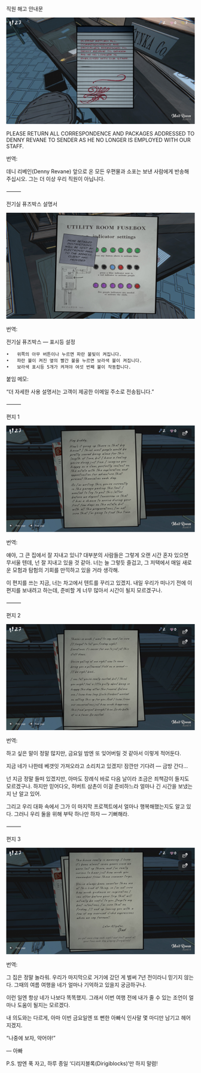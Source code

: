 직원 해고 안내문

![IMG_1821.JPG](images/IMG_1821.JPG)

PLEASE RETURN ALL CORRESPONDENCE AND PACKAGES ADDRESSED TO DENNY REVANE TO SENDER 
AS HE NO LONGER IS EMPLOYED WITH OUR STAFF.

번역:

데니 리베인(Denny Revane) 앞으로 온 모든 우편물과 소포는
보낸 사람에게 반송해 주십시오.
그는 더 이상 우리 직원이 아닙니다.

⸻

전기실 퓨즈박스 설명서

![IMG_1820.JPG](images/IMG_1820.JPG)

번역:

전기실 퓨즈박스 — 표시등 설정

	•	위쪽의 아무 버튼이나 누르면 파란 불빛이 켜집니다.
	•	파란 불이 켜진 옆의 빨간 불을 누르면 보라색 불이 켜집니다.
	•	보라색 표시등 5개가 켜져야 여섯 번째 불이 작동합니다.

붙임 메모:

“더 자세한 사용 설명서는
고객이 제공한 이메일 주소로 전송됩니다.”

⸻

편지 1

![IMG_1817.JPG](images/IMG_1817.JPG)

번역:

얘야,
그 큰 집에서 잘 지내고 있니? 대부분의 사람들은 그렇게 오랜 시간 혼자 있으면 무서울 텐데,
넌 잘 지내고 있을 것 같아.
너는 늘 그렇듯 즐겁고, 그 저택에서 매일 새로운 모험과 탐험의 기회를 만끽하고 있을 거라 생각해.

이 편지를 쓰는 지금, 너는 차고에서 텐트를 꾸리고 있겠지.
내일 우리가 떠나기 전에 이 편지를 보내려고 하는데,
준비할 게 너무 많아서 시간이 될지 모르겠구나.

⸻

편지 2

![IMG_1818.JPG](images/IMG_1818.JPG)

번역:

하고 싶은 말이 정말 많지만,
금요일 밤엔 또 잊어버릴 것 같아서 이렇게 적어둔다.

지금 네가 나한테 베갯잇 가져오라고 소리치고 있겠지!
잠깐만 기다려 — 금방 간다…

넌 지금 정말 들떠 있겠지만,
아마도 장례식 바로 다음 날이라 조금은 죄책감이 들지도 모르겠구나.
하지만 믿어다오,
허버트 삼촌이 이걸 준비하느라 얼마나 긴 시간을 보냈는지 난 알고 있어.

그리고 우리 대화 속에서
그가 이 마지막 프로젝트에서 얼마나 행복해했는지도 알고 있다.
그러니 우리 둘을 위해 부탁 하나만 하자 — 기뻐해라.

⸻

편지 3

![IMG_1819.JPG](images/IMG_1819.JPG)


번역:

그 집은 정말 놀라워.
우리가 마지막으로 거기에 갔던 게 벌써 7년 전이라니 믿기지 않는다.
그때의 여름 여행을 네가 얼마나 기억하고 있을지 궁금하구나.

이런 일엔 항상 네가 나보다 똑똑했지.
그래서 이번 여행 전에 내가 줄 수 있는 조언이 얼마나 도움이 될지는 모르겠다.

내 의도와는 다르게, 아마 이번 금요일엔
또 뻔한 아빠식 인사말 몇 마디만 남기고 헤어지겠지.

“나중에 보자, 악어야!”

— 아빠

P.S. 밤엔 푹 자고, 하루 종일 ‘디리지블록(Dirigiblocks)’만 하지 말렴!

